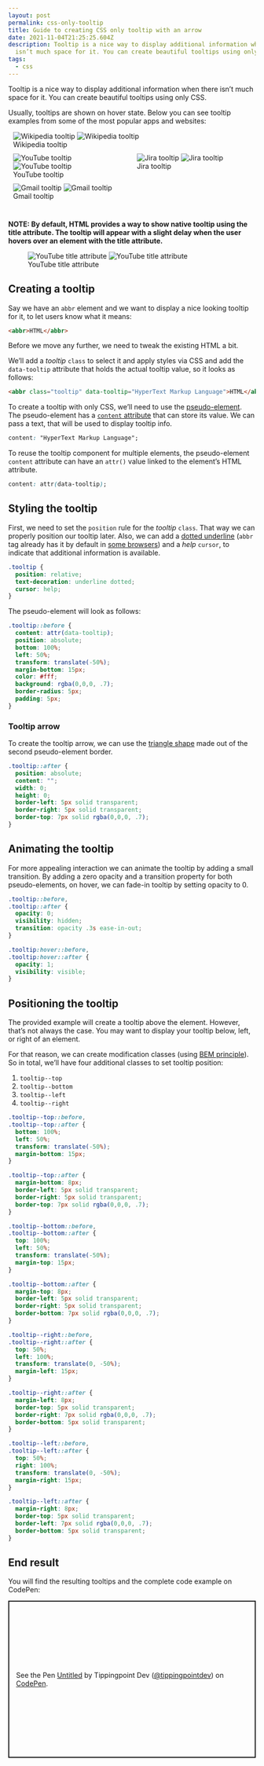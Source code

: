 ```yaml
---
layout: post
permalink: css-only-tooltip
title: Guide to creating CSS only tooltip with an arrow
date: 2021-11-04T21:25:25.604Z
description: Tooltip is a nice way to display additional information when there
  isn’t much space for it. You can create beautiful tooltips using only CSS.
tags:
  - css
---
```


Tooltip is a nice way to display additional information when there isn’t much space for it. You can create beautiful tooltips using only CSS.

Usually, tooltips are shown on hover state. Below you can see tooltip examples from some of the most popular apps and websites:

<style>
.image-grid{display:flex;justify-content:space-evenly;flex-wrap:wrap;margin:0 0 30px;}
.image-grid figure{margin:0 10px 10px;flex:1 0 30%;}
.image-grid .head-figure{flex:1 0 100%;}
</style>

<div class="image-grid">
  <figure class="head-figure">
    <img class="shadow lozad" data-src="/images/html-elements/wikipedia-tooltip.png" alt="Wikipedia tooltip">
    <noscript>
      <img class="shadow" src="/images/html-elements/wikipedia-tooltip.png" alt="Wikipedia tooltip">
    </noscript>
    <figcaption>Wikipedia tooltip</figcaption>
  </figure>
  <figure>
    <img class="shadow lozad" data-src="/images/html-elements/youtube-tooltip.png" alt="YouTube tooltip">
    <noscript>
      <img class="shadow" src="/images/html-elements/youtube-tooltip.png" alt="YouTube tooltip">
    </noscript>
    <figcaption>YouTube tooltip</figcaption>
  </figure>
  <figure>
    <img class="shadow lozad" data-src="/images/html-elements/jira-tooltip.png" alt="Jira tooltip">
    <noscript>
      <img class="shadow" src="/images/html-elements/jira-tooltip.png" alt="Jira tooltip">
    </noscript>
    <figcaption>Jira tooltip</figcaption>
  </figure>
  <figure>
    <img class="shadow lozad" data-src="/images/html-elements/gmail-tooltip.png" alt="Gmail tooltip">
    <noscript>
      <img class="shadow" src="/images/html-elements/gmail-tooltip.png" alt="Gmail tooltip">
    </noscript>
    <figcaption>Gmail tooltip</figcaption>
  </figure>
</div>

**NOTE: By default, HTML provides a way to show native tooltip using the title attribute. The tooltip will appear with a slight delay when the user hovers over an element with the title attribute.**

<figure>
  <img class="shadow lozad" data-src="/images/html-elements/youtube-title-attribute.png" alt="YouTube title attribute">
  <noscript>
    <img class="shadow" src="/images/html-elements/youtube-title-attribute.png" alt="YouTube title attribute">
  </noscript>
  <figcaption>YouTube title attribute</figcaption>
</figure>

## Creating a tooltip

Say we have an `abbr` element and we want to display a nice looking tooltip for it, to let users know what it means:

```html
<abbr>HTML</abbr>
```

Before we move any further, we need to tweak the existing HTML a bit.

We’ll add a *tooltip* `class` to select it and apply styles via CSS and add the `data-tooltip` attribute that holds the actual tooltip value, so it looks as follows:

```html
<abbr class="tooltip" data-tooltip="HyperText Markup Language">HTML</abbr>
```

To create a tooltip with only CSS, we’ll need to use the [pseudo-element](https://developer.mozilla.org/en-US/docs/Web/CSS/Pseudo-elements). The pseudo-element has a [`content` attribute](https://developer.mozilla.org/en-US/docs/Web/CSS/content) that can store its value. We can pass a text, that will be used to display tooltip info.

```css
content: "HyperText Markup Language";
```

To reuse the tooltip component for multiple elements, the pseudo-element `content` attribute can have an `attr()` value linked to the element’s HTML attribute.

```css
content: attr(data-tooltip);
```

## Styling the tooltip

First, we need to set the `position` rule for the *tooltip* `class`. That way we can properly position our tooltip later. Also, we can add a [dotted underline](https://developer.mozilla.org/en-US/docs/Web/CSS/text-decoration) (`abbr` tag already has it by default in [some browsers](https://developer.mozilla.org/en-US/docs/Web/HTML/Element/abbr#default_styling)) and a *help* `cursor`, to indicate that additional information is available.

```css
.tooltip {
  position: relative;
  text-decoration: underline dotted;
  cursor: help;
}
```

The pseudo-element will look as follows:

```css
.tooltip::before {
  content: attr(data-tooltip);
  position: absolute;
  bottom: 100%;
  left: 50%;
  transform: translate(-50%);
  margin-bottom: 15px;
  color: #fff;
  background: rgba(0,0,0, .7);
  border-radius: 5px;
  padding: 5px;
}
```

### Tooltip arrow

To create the tooltip arrow, we can use the [triangle shape](https://css-tricks.com/the-shapes-of-css/) made out of the second pseudo-element border.

```css
.tooltip::after {
  position: absolute;
  content: "";
  width: 0;
  height: 0;
  border-left: 5px solid transparent;
  border-right: 5px solid transparent;
  border-top: 7px solid rgba(0,0,0, .7);
}
```

## Animating the tooltip

For more appealing interaction we can animate the tooltip by adding a small transition. By adding a zero opacity and a transition property for both pseudo-elements, on hover, we can fade-in tooltip by setting opacity to 0.

```css
.tooltip::before,
.tooltip::after {
  opacity: 0;
  visibility: hidden;
  transition: opacity .3s ease-in-out;
}

.tooltip:hover::before,
.tooltip:hover::after {
  opacity: 1;
  visibility: visible;
}
```

## Positioning the tooltip

The provided example will create a tooltip above the element. However, that’s not always the case. You may want to display your tooltip below, left, or right of an element.

For that reason, we can create modification classes (using [BEM principle](http://getbem.com/introduction/)). So in total, we’ll have four additional classes to set tooltip position:

1. `tooltip--top`
2. `tooltip--bottom`
3. `tooltip--left`
4. `tooltip--right`

```css
.tooltip--top::before,
.tooltip--top::after {
  bottom: 100%;
  left: 50%;
  transform: translate(-50%);
  margin-bottom: 15px;
}

.tooltip--top::after {
  margin-bottom: 8px;
  border-left: 5px solid transparent;
  border-right: 5px solid transparent;
  border-top: 7px solid rgba(0,0,0, .7);
}

.tooltip--bottom::before,
.tooltip--bottom::after {
  top: 100%;
  left: 50%;
  transform: translate(-50%);
  margin-top: 15px;
}

.tooltip--bottom::after {
  margin-top: 8px;
  border-left: 5px solid transparent;
  border-right: 5px solid transparent;
  border-bottom: 7px solid rgba(0,0,0, .7);
}

.tooltip--right::before,
.tooltip--right::after {
  top: 50%;
  left: 100%;
  transform: translate(0, -50%);
  margin-left: 15px;
}

.tooltip--right::after {
  margin-left: 8px;
  border-top: 5px solid transparent;
  border-right: 7px solid rgba(0,0,0, .7);
  border-bottom: 5px solid transparent;
}

.tooltip--left::before,
.tooltip--left::after {
  top: 50%;
  right: 100%;
  transform: translate(0, -50%);
  margin-right: 15px;
}

.tooltip--left::after {
  margin-right: 8px;
  border-top: 5px solid transparent;
  border-left: 7px solid rgba(0,0,0, .7);
  border-bottom: 5px solid transparent;
}
```

## End result

You will find the resulting tooltips and the complete code example on CodePen:

<p class="codepen" data-height="320" data-default-tab="result" data-slug-hash="QWMvwKx" data-user="tippingpointdev" style="height: 320px; box-sizing: border-box; display: flex; align-items: center; justify-content: center; border: 2px solid; margin: 1em 0; padding: 1em;">
  <span>See the Pen <a href="https://codepen.io/tippingpointdev/pen/QWMvwKx">
  Untitled</a> by Tippingpoint Dev (<a href="https://codepen.io/tippingpointdev">@tippingpointdev</a>)
  on <a href="https://codepen.io">CodePen</a>.</span>
</p>
<script async src="https://cpwebassets.codepen.io/assets/embed/ei.js"></script>